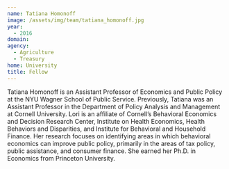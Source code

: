 ```yaml
---
name: Tatiana Homonoff
image: /assets/img/team/tatiana_homonoff.jpg
year: 
  - 2016
domain:
agency:
  - Agriculture
  - Treasury
home: University
title: Fellow
---
```


Tatiana Homonoff is an Assistant Professor of Economics and Public Policy at the NYU Wagner School of Public Service. Previously, Tatiana was an Assistant Professor in the Department of Policy Analysis and Management at Cornell University. Lori is an affiliate of Cornell’s Behavioral Economics and Decision Research Center, Institute on Health Economics, Health Behaviors and Disparities, and Institute for Behavioral and Household Finance. Her research focuses on identifying areas in which behavioral economics can improve public policy, primarily in the areas of tax policy, public assistance, and consumer finance. She earned her Ph.D. in Economics from Princeton University.
